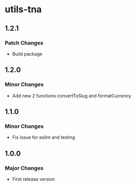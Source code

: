 # utils-tna

## 1.2.1

### Patch Changes

- Build package

## 1.2.0

### Minor Changes

- Add new 2 functions convertToSlug and formatCurrency

## 1.1.0

### Minor Changes

- Fix issue for eslint and testing

## 1.0.0

### Major Changes

- First release version
